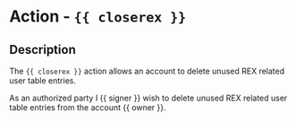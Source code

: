# Action - `{{ closerex }}`

## Description

The `{{ closerex }}` action allows an account to delete unused REX related user table entries.

As an authorized party I {{ signer }} wish to delete unused REX related user table entries from the account {{ owner }}.
